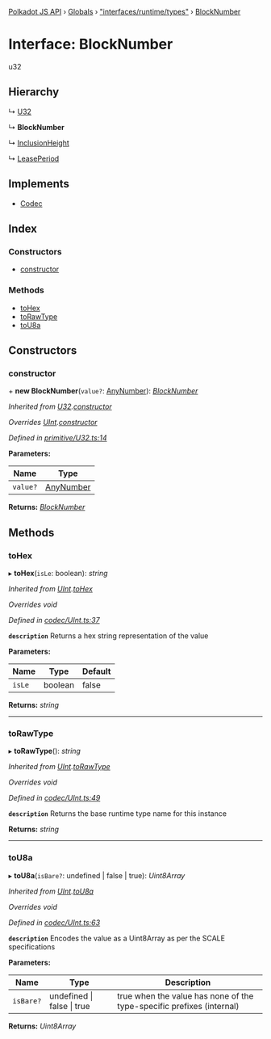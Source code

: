 [Polkadot JS API](../README.md) › [Globals](../globals.md) › ["interfaces/runtime/types"](../modules/_interfaces_runtime_types_.md) › [BlockNumber](_interfaces_runtime_types_.blocknumber.md)

# Interface: BlockNumber

u32

## Hierarchy

  ↳ [U32](../classes/_primitive_u32_.u32.md)

  ↳ **BlockNumber**

  ↳ [InclusionHeight](_interfaces_authorship_types_.inclusionheight.md)

  ↳ [LeasePeriod](_interfaces_parachains_types_.leaseperiod.md)

## Implements

* [Codec](_types_.codec.md)

## Index

### Constructors

* [constructor](_interfaces_runtime_types_.blocknumber.md#constructor)

### Methods

* [toHex](_interfaces_runtime_types_.blocknumber.md#tohex)
* [toRawType](_interfaces_runtime_types_.blocknumber.md#torawtype)
* [toU8a](_interfaces_runtime_types_.blocknumber.md#tou8a)

## Constructors

###  constructor

\+ **new BlockNumber**(`value?`: [AnyNumber](../modules/_types_.md#anynumber)): *[BlockNumber](_interfaces_runtime_types_.blocknumber.md)*

*Inherited from [U32](../classes/_primitive_u32_.u32.md).[constructor](../classes/_primitive_u32_.u32.md#constructor)*

*Overrides [UInt](../classes/_codec_uint_.uint.md).[constructor](../classes/_codec_uint_.uint.md#constructor)*

*Defined in [primitive/U32.ts:14](https://github.com/polkadot-js/api/blob/21ac0ac2fb/packages/types/src/primitive/U32.ts#L14)*

**Parameters:**

Name | Type |
------ | ------ |
`value?` | [AnyNumber](../modules/_types_.md#anynumber) |

**Returns:** *[BlockNumber](_interfaces_runtime_types_.blocknumber.md)*

## Methods

###  toHex

▸ **toHex**(`isLe`: boolean): *string*

*Inherited from [UInt](../classes/_codec_uint_.uint.md).[toHex](../classes/_codec_uint_.uint.md#tohex)*

*Overrides void*

*Defined in [codec/UInt.ts:37](https://github.com/polkadot-js/api/blob/21ac0ac2fb/packages/types/src/codec/UInt.ts#L37)*

**`description`** Returns a hex string representation of the value

**Parameters:**

Name | Type | Default |
------ | ------ | ------ |
`isLe` | boolean | false |

**Returns:** *string*

___

###  toRawType

▸ **toRawType**(): *string*

*Inherited from [UInt](../classes/_codec_uint_.uint.md).[toRawType](../classes/_codec_uint_.uint.md#torawtype)*

*Overrides void*

*Defined in [codec/UInt.ts:49](https://github.com/polkadot-js/api/blob/21ac0ac2fb/packages/types/src/codec/UInt.ts#L49)*

**`description`** Returns the base runtime type name for this instance

**Returns:** *string*

___

###  toU8a

▸ **toU8a**(`isBare?`: undefined | false | true): *Uint8Array*

*Inherited from [UInt](../classes/_codec_uint_.uint.md).[toU8a](../classes/_codec_uint_.uint.md#tou8a)*

*Overrides void*

*Defined in [codec/UInt.ts:63](https://github.com/polkadot-js/api/blob/21ac0ac2fb/packages/types/src/codec/UInt.ts#L63)*

**`description`** Encodes the value as a Uint8Array as per the SCALE specifications

**Parameters:**

Name | Type | Description |
------ | ------ | ------ |
`isBare?` | undefined &#124; false &#124; true | true when the value has none of the type-specific prefixes (internal)  |

**Returns:** *Uint8Array*
